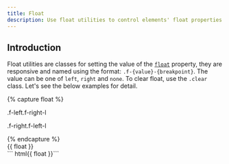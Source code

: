 ```yaml
---
title: Float
description: Use float utilities to control elements' float properties responsively.
---
```



## Introduction
Float utilities are classes for setting the value of the [`float`](https://developer.mozilla.org/en-US/docs/Web/CSS/float) property, they
are responsive and named using the format: `.f-{value}-{breakpoint}`. The value can be one of `left`,
`right` and `none`. To clear float, use the `.clear` class. Let's see the below examples for detail.

{% capture float %}
<div class="clear bc-dark">
  <p class="f-left f-right-l px-medium bc-primary c-light">.f-left.f-right-l</p>
  <p class="f-right f-left-l px-medium bc-primary c-light">.f-right.f-left-l</p>
</div>
{% endcapture %}
<div class="example">
  {{ float }}
</div>
``` html{{ float }}```